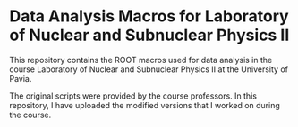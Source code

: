 # Data Analysis Macros for Laboratory of Nuclear and Subnuclear Physics II

This repository contains the ROOT macros used for data analysis in the course Laboratory of Nuclear and Subnuclear Physics II at the University of Pavia.

The original scripts were provided by the course professors. In this repository, I have uploaded the modified versions that I worked on during the course.
